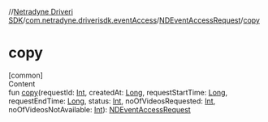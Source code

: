 //[Netradyne Driveri SDK](../../index.md)/[com.netradyne.driverisdk.eventAccess](../index.md)/[NDEventAccessRequest](index.md)/[copy](copy.md)



# copy  
[common]  
Content  
fun [copy](copy.md)(requestId: [Int](https://kotlinlang.org/api/latest/jvm/stdlib/kotlin/-int/index.html), createdAt: [Long](https://kotlinlang.org/api/latest/jvm/stdlib/kotlin/-long/index.html), requestStartTime: [Long](https://kotlinlang.org/api/latest/jvm/stdlib/kotlin/-long/index.html), requestEndTime: [Long](https://kotlinlang.org/api/latest/jvm/stdlib/kotlin/-long/index.html), status: [Int](https://kotlinlang.org/api/latest/jvm/stdlib/kotlin/-int/index.html), noOfVideosRequested: [Int](https://kotlinlang.org/api/latest/jvm/stdlib/kotlin/-int/index.html), noOfVideosNotAvailable: [Int](https://kotlinlang.org/api/latest/jvm/stdlib/kotlin/-int/index.html)): [NDEventAccessRequest](index.md)  




